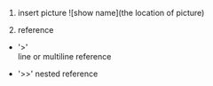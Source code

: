 1. insert picture
![show name](the location of picture)


2. reference
- '>'  
line or multiline reference

- '>>'
nested reference

